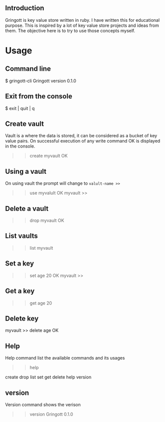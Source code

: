 
## Introduction

Gringott is key value store written in ruby. I have written this for educational purpose. 
This is inspired by a lot of key value store projects and ideas from them. The objective 
here is to try to use those concepts myself.

# Usage

## Command line

$ gringott-cli
Gringott version 0.1.0
>>

## Exit from the console

$ exit | quit | q

## Create vault

Vault is a where the data is stored, it can be considered as a bucket of key value pairs. On successful execution of 
any write command OK is displayed in the console.
>> create myvault
OK

## Using a vault

On using vault the prompt will change to `valult-name >>`

>> use myvalult
OK
myvault >>

## Delete a vault

>> drop myvault
OK

## List vaults

>> list
myvault

## Set a key

>> set age 20
OK
myvault >>

## Get a key

>> get age
20

## Delete key

myvault >> delete age
OK

## Help

Help command list the available commands and its usages

>> help

create
drop
list
set
get
delete
help
version

## version

Version command shows the verison

>> version
Gringott 0.1.0